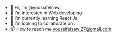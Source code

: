 - 👋 Hi, I’m @youssifelsawi
- 👀 I’m interested in Web developing
- 🌱 I’m currently learning React Js
- 💞️ I’m looking to collaborate on ...
- 📫 How to reach me youssifelsawi27@gmail.com

<!---
youssifelsawi/youssifelsawi is a ✨ special ✨ repository because its `README.md` (this file) appears on your GitHub profile.
You can click the Preview link to take a look at your changes.
--->
